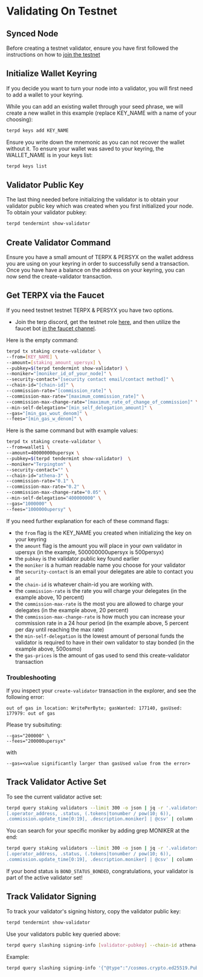 # Validating On Testnet

## Synced Node

Before creating a testnet validator, ensure you have first followed the instructions on how to [join the testnet](/networks/join-testnet)

## Initialize Wallet Keyring

If you decide you want to turn your node into a validator, you will first need to add a wallet to your keyring.

While you can add an existing wallet through your seed phrase, we will create a new wallet in this example (replace KEY_NAME with a name of your choosing):

```bash
terpd keys add KEY_NAME
```
Ensure you write down the mnemonic as you can not recover the wallet without it. To ensure your wallet was saved to your keyring, the WALLET_NAME is in your keys list:

```bash
terpd keys list
```

## Validator Public Key

The last thing needed before initializing the validator is to obtain your validator public key which was created when you first initialized your node. To obtain your validator pubkey:

```bash
terpd tendermint show-validator
```

## Create Validator Command

Ensure you have a small amount of TERPX & PERSYX on the wallet address you are using on your keyring in order to successfully send a transaction. 
Once you have have a balance on the address on your keyring, you can now send the create-validator transaction. 

## Get TERPX via the Faucet
If you need testnet testnet TERPX & PERSYX you have two options.

- Join the terp discord, get the testnet role [here](https://discord.gg/rkwutDxvDJ), and then utilize the faucet bot [in the faucet channel](https://canary.discord.com/channels/798583171548840026/911309363464007741).


Here is the empty command:

```bash
terpd tx staking create-validator \
--from=[KEY_NAME] \
--amount=[staking_amount_upersyx] \
--pubkey=$(terpd tendermint show-validator) \
--moniker="[moniker_id_of_your_node]" \
--security-contact="[security contact email/contact method]" \
--chain-id="[chain-id]" \
--commission-rate="[commission_rate]" \
--commission-max-rate="[maximum_commission_rate]" \
--commission-max-change-rate="[maximum_rate_of_change_of_commission]" \
--min-self-delegation="[min_self_delegation_amount]" \
--gas="[min_gas_wout_denom]" \
--fees="[min_gas_w_denom]" \
```

Here is the same command but with example values:

```bash
terpd tx staking create-validator \
--from=wallet1 \
--amount=400000000upersyx \
--pubkey=$(terpd tendermint show-validator)  \
--moniker="Terpington" \
--security-contact="" \
--chain-id="athena-3" \
--commission-rate="0.1" \
--commission-max-rate="0.2" \
--commission-max-change-rate="0.05" \
--min-self-delegation="400000000" \
--gas="1000000" \
--fees="1000000upersy" \
```

If you need further explanation for each of these command flags:
- the `from` flag is the KEY_NAME you created when initializing the key on your keyring
- the `amount` flag is the amount you will place in your own validator in upersyx (in the example, 500000000upersyx is 500persyx)
- the `pubkey` is the validator public key found earlier
- the `moniker` is a human readable name you choose for your validator
- the `security-contact` is an email your delegates are able to contact you at
- the `chain-id` is whatever chain-id you are working with.
- the `commission-rate` is the rate you will charge your delegates (in the example above, 10 percent)
- the `commission-max-rate` is the most you are allowed to charge your delegates (in the example above, 20 percent)
- the `commission-max-change-rate` is how much you can increase your commission rate in a 24 hour period (in the example above, 5 percent per day until reaching the max rate)
- the `min-self-delegation` is the lowest amount of personal funds the validator is required to have in their own validator to stay bonded (in the example above, 500osmo)
- the `gas-prices` is the amount of gas used to send this create-validator transaction

### Troubleshooting

If you inspect your `create-validator` transaction in the explorer, and see the following error:
```
out of gas in location: WritePerByte; gasWanted: 177140, gasUsed: 177979: out of gas
```

Please try subsituting:
```
--gas="200000" \
--fees="200000upersyx"
```

with

```
--gas=<value significantly larger than gasUsed value from the error>
```

## Track Validator Active Set

To see the current validator active set:

```bash
terpd query staking validators --limit 300 -o json | jq -r '.validators[] |
[.operator_address, .status, (.tokens|tonumber / pow(10; 6)),
.commission.update_time[0:19], .description.moniker] | @csv' | column -t -s","
```

You can search for your specific moniker by adding grep MONIKER at the end:

```bash
terpd query staking validators --limit 300 -o json | jq -r '.validators[] |
[.operator_address, .status, (.tokens|tonumber / pow(10; 6)),
.commission.update_time[0:19], .description.moniker] | @csv' | column -t -s"," | grep Wosmongton
```

If your bond status is `BOND_STATUS_BONDED`, congratulations, your validator is part of the active validator set!

## Track Validator Signing

To track your validator's signing history, copy the validator public key:

```bash
terpd tendermint show-validator
```

Use your validators public key queried above:

```bash
terpd query slashing signing-info [validator-pubkey] --chain-id athena-3
```

Example:

```bash
terpd query slashing signing-info '{"@type":"/cosmos.crypto.ed25519.PubKey","key":"HlixoxNZBPq4pBOYEimtSq9Ak4peBISVsIbI5ZHrEAU="}' --chain-id athena-3
```
